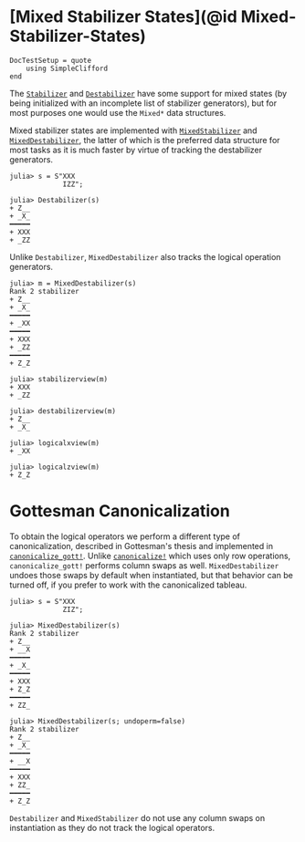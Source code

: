 # [Mixed Stabilizer States](@id Mixed-Stabilizer-States)

```@meta
DocTestSetup = quote
    using SimpleClifford
end
```

The [`Stabilizer`](@ref) and [`Destabilizer`](@ref) have some support for mixed
states (by being initialized with an incomplete list of stabilizer generators),
but for most purposes one would use the `Mixed*` data structures.

Mixed stabilizer states are implemented with [`MixedStabilizer`](@ref) and
[`MixedDestabilizer`](@ref), the latter of which is the preferred data structure
for most tasks as it is much faster by virtue of tracking the destabilizer
generators.

```jldoctest mix
julia> s = S"XXX
             IZZ";

julia> Destabilizer(s)
+ Z__
+ _X_
━━━━━
+ XXX
+ _ZZ
```

Unlike `Destabilizer`, `MixedDestabilizer` also tracks the logical
operation generators.

```jldoctest mix
julia> m = MixedDestabilizer(s)
Rank 2 stabilizer
+ Z__
+ _X_
━━━━━
+ _XX
━━━━━
+ XXX
+ _ZZ
━━━━━
+ Z_Z

julia> stabilizerview(m)
+ XXX
+ _ZZ

julia> destabilizerview(m)
+ Z__
+ _X_

julia> logicalxview(m)
+ _XX

julia> logicalzview(m)
+ Z_Z
```

# Gottesman Canonicalization

To obtain the logical operators we perform a different type of canonicalization,
described in Gottesman's thesis and implemented in [`canonicalize_gott!`](@ref).
Unlike [`canonicalize!`](@ref) which uses only row operations,
`canonicalize_gott!` performs column swaps as well. `MixedDestabilizer` undoes
those swaps by default when instantiated, but that behavior can be turned off,
if you prefer to work with the canonicalized tableau.

```jldoctest mix
julia> s = S"XXX
             ZIZ";

julia> MixedDestabilizer(s)
Rank 2 stabilizer
+ Z__
+ __X
━━━━━
+ _X_
━━━━━
+ XXX
+ Z_Z
━━━━━
+ ZZ_

julia> MixedDestabilizer(s; undoperm=false)
Rank 2 stabilizer
+ Z__
+ _X_
━━━━━
+ __X
━━━━━
+ XXX
+ ZZ_
━━━━━
+ Z_Z
```

`Destabilizer` and `MixedStabilizer` do not use any column swaps on
instantiation as they do not track the logical operators.
